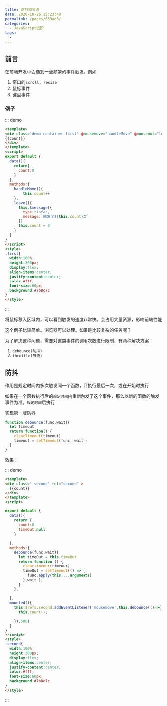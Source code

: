 ```yaml
---
title: 防抖和节流
date: 2020-10-26 15:23:48
permalink: /pages/653ad3/
categories:
  - JavaScript进阶
tags:
  -
---
```


## 前言

在前端开发中会遇到一些频繁的事件触发。例如

1. 窗口的`scroll`，`resize`
2. 鼠标事件
3. 键盘事件

### 例子

::: demo

```html
<template>
<div class='demo-container first' @mousemove="handleMove" @mouseout="leave">
{{count}}
</div>
</template>
<script>
export default {
  data(){
    return{
      count:0
    }
  },
  methods:{
    handleMove(){
        this.count++
    },
    leave(){
      this.$message({
        type:"info",
        message:`触发了${this.count}次`
      })
      this.count = 0
    }
  }
}
</script>
<style>
.first{
  width:100%;
  height:300px;
  display:flex;
  align-items:center;
  justify-content:center;
  color:#fff;
  font-size:60px;
  background:#7b8c7c
}
</style>
```

:::

将鼠标移入区域内，可以看到触发的速度非常快。会占用大量资源，影响前端性能

这个例子比较简单。浏览器可以处理。如果是比较复杂的任务呢？

为了解决这种问题，需要对这类事件的调用次数进行限制，有两种解决方案：

1. `debounce(防抖)`
2. `throttle(节流)`

## 防抖

作用是规定时间内多次触发同一个函数，只执行最后一次，或在开始时执行

如果在一个函数执行后的`规定时间`内重新触发了这个事件，那么以新的函数的触发事件为准。`规定时间`后执行

实现第一版防抖

```js
function debounce(func,wait){
  let timeout
  return function() {
    clearTimeout(timeout)
    timeout = setTimeout(func, wait);
  }
}
```

效果：

::: demo

```html
<template>
<div class=' second' ref="second" >
  {{count}}
</div>
</template>
<script>

export default {
  data(){
    return {
      count:0,
      timeOut:null
    }

  },
  methods:{
    debounce(func,wait){
      let timeOut = this.timeOut
      return function () {
        clearTimeout(timeOut)
        timeOut = setTimeout(() => {
          func.apply(this,...arguments)
        },wait );
      }
    },

  },
  mounted(){
    this.$refs.second.addEventListener('mousemove',this.debounce(()=>{
      this.count++;

    }),500)
  }
}
</script>
<style>
.second{
  width:100%;
  height:300px;
  display:flex;
  align-items:center;
  justify-content:center;
  color:#fff;
  font-size:60px;
  background:#7b8c7c
}
</style>
```

:::
